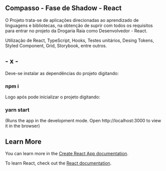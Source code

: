 ## Compasso - Fase de Shadow - React

O Projeto trata-se de aplicações direcionadas ao aprendizado de linguagens e bibliotecas, na obtenção de suprir com todos os requisitos para entrar no projeto da Drogaria Raia como Desenvolvedor - React.

Utilização de React, TypeScript, Hooks, Testes unitários, Desing Tokens, Styled Component, Grid, Storybook, entre outros.

## - x - ##

Deve-se instalar as dependências do projeto digitando:

### npm i

Logo após pode inicializar o projeto digitando:

### yarn start
(Runs the app in the development mode.
Open http://localhost:3000 to view it in the browser)

## Learn More

You can learn more in the [Create React App documentation](https://facebook.github.io/create-react-app/docs/getting-started).

To learn React, check out the [React documentation](https://reactjs.org/).
